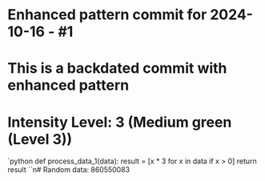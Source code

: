 ﻿# Enhanced pattern commit for 2024-10-16 - #1
# This is a backdated commit with enhanced pattern
# Intensity Level: 3 (Medium green (Level 3))
`python
def process_data_1(data):
    result = [x * 3 for x in data if x > 0]
    return result
``n# Random data: 860550083

